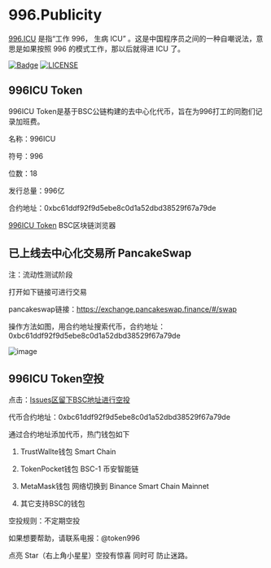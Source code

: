 # 996.Publicity

[996.ICU](https://github.com/996icu/996.ICU) 是指“工作 996， 生病 ICU” 。这是中国程序员之间的一种自嘲说法，意思是如果按照 996 的模式工作，那以后就得进 ICU 了。

[![Badge](https://img.shields.io/badge/link-996.icu-%23FF4D5B.svg?style=flat-square)](https://996.icu/#/zh_CN)
[![LICENSE](https://img.shields.io/badge/license-Anti%20996-blue.svg?style=flat-square)](https://github.com/996icu/996.ICU/blob/master/LICENSE)

## 996ICU Token
996ICU Token是基于BSC公链构建的去中心化代币，旨在为996打工的同胞们记录加班费。

名称：996ICU

符号：996

位数：18

发行总量：996亿

合约地址：0xbc61ddf92f9d5ebe8c0d1a52dbd38529f67a79de

[996ICU Token](https://bscscan.com/token/0xbc61ddf92f9d5ebe8c0d1a52dbd38529f67a79de) BSC区块链浏览器

## 已上线去中心化交易所 PancakeSwap

注：流动性测试阶段

打开如下链接可进行交易

pancakeswap链接：https://exchange.pancakeswap.finance/#/swap

操作方法如图，用合约地址搜索代币，合约地址：0xbc61ddf92f9d5ebe8c0d1a52dbd38529f67a79de

![image](https://user-images.githubusercontent.com/17825339/118229327-65d25080-b4be-11eb-81f2-c193be529a72.png)

## 996ICU Token空投

点击：[Issues区留下BSC地址进行空投](https://github.com/githubmll/996.Publicity/issues/10) 

代币合约地址：0xbc61ddf92f9d5ebe8c0d1a52dbd38529f67a79de

通过合约地址添加代币，热门钱包如下

1. TrustWallte钱包 Smart Chain

2. TokenPocket钱包 BSC-1 币安智能链

3. MetaMask钱包 网络切换到 Binance Smart Chain Mainnet

4. 其它支持BSC的钱包

空投规则：不定期空投

如果想要帮助，请联系电报：@token996

点亮 Star（右上角小星星）空投有惊喜 同时可 防止迷路。
